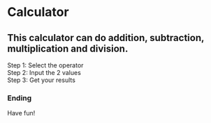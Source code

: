 # Calculator

## This calculator can do addition, subtraction, multiplication and division.

Step 1: Select the operator  
Step 2: Input the 2 values  
Step 3: Get your results

### Ending
Have fun!